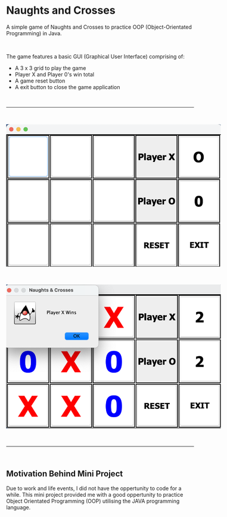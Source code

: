 # Naughts and Crosses

A simple game of Naughts and Crosses to practice OOP (Object-Orientated Programming) in Java.

<br/>

The game features a basic GUI (Graphical User Interface) comprising of:
- A 3 x 3 grid to play the game
- Player X and Player 0's win total
- A game reset button
- A exit button to close the game application

<br/>

---

<br/>

<img
  src="img/Game_Board.png"
  alt="Alt text"
  title="Optional title"
  style="display: inline-block; margin: 0 auto; max-width: 60vw">

<br/>

<img
  src="img/Game_Win.png"
  alt="Alt text"
  title="Optional title"
  style="display: inline-block; margin: 0 auto; max-width: 60vw">

<br/>

---

<br/>

## Motivation Behind Mini Project

Due to work and life events, I did not have the oppertunity to code for a while. This mini project provided me with a good oppertunity to practice Object Orientated Programming (OOP) utilising the JAVA programming language.
